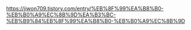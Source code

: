 https://jiwon709.tistory.com/entry/%EB%8F%99%EA%B8%B0-%EB%B0%A9%EC%8B%9D%EA%B3%BC-%EB%B9%84%EB%8F%99%EA%B8%B0-%EB%B0%A9%EC%8B%9D
